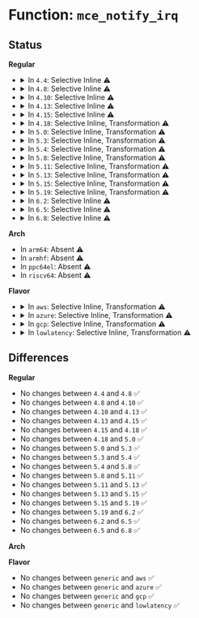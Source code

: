 # Function: <code>mce_notify_irq</code>

## Status
<b>Regular</b>
<ul>
<li>
<details>
<summary>In <code>4.4</code>: Selective Inline ⚠️</summary>

```c
int mce_notify_irq();
```

**Collision:** Unique Global

**Inline:** Selective

**Transformation:** False

**Instances:**

```
In arch/x86/kernel/cpu/mcheck/mce.c (ffffffff81044b00)
Location: arch/x86/kernel/cpu/mcheck/mce.c:1334
Inline: True
Direct callers:
  - arch/x86/kernel/cpu/mcheck/mce.c:mce_irq_work_cb
  - arch/x86/kernel/cpu/mcheck/mce.c:do_machine_check
  - arch/x86/kernel/cpu/mcheck/mce.c:mce_timer_fn
  - arch/x86/kernel/cpu/mcheck/mce_intel.c:cmci_intel_adjust_timer
```
**Symbols:**

```
ffffffff81044b00-ffffffff81044b83: mce_notify_irq (STB_GLOBAL)
```
</details>
</li>
<li>
<details>
<summary>In <code>4.8</code>: Selective Inline ⚠️</summary>

```c
int mce_notify_irq();
```

**Collision:** Unique Global

**Inline:** Selective

**Transformation:** False

**Instances:**

```
In arch/x86/kernel/cpu/mcheck/mce.c (ffffffff81044b70)
Location: arch/x86/kernel/cpu/mcheck/mce.c:1389
Inline: True
Direct callers:
  - arch/x86/kernel/cpu/mcheck/mce.c:mce_timer_fn
  - arch/x86/kernel/cpu/mcheck/mce.c:do_machine_check
  - arch/x86/kernel/cpu/mcheck/mce.c:mce_irq_work_cb
  - arch/x86/kernel/cpu/mcheck/mce_intel.c:cmci_intel_adjust_timer
```
**Symbols:**

```
ffffffff81044b70-ffffffff81044bf8: mce_notify_irq (STB_GLOBAL)
```
</details>
</li>
<li>
<details>
<summary>In <code>4.10</code>: Selective Inline ⚠️</summary>

```c
int mce_notify_irq();
```

**Collision:** Unique Global

**Inline:** Selective

**Transformation:** False

**Instances:**

```
In arch/x86/kernel/cpu/mcheck/mce.c (ffffffff810467f0)
Location: arch/x86/kernel/cpu/mcheck/mce.c:1457
Inline: True
Direct callers:
  - arch/x86/kernel/cpu/mcheck/mce.c:mce_timer_fn
  - arch/x86/kernel/cpu/mcheck/mce.c:do_machine_check
  - arch/x86/kernel/cpu/mcheck/mce.c:mce_irq_work_cb
  - arch/x86/kernel/cpu/mcheck/mce_intel.c:cmci_intel_adjust_timer
```
**Symbols:**

```
ffffffff810467f0-ffffffff81046878: mce_notify_irq (STB_GLOBAL)
```
</details>
</li>
<li>
<details>
<summary>In <code>4.13</code>: Selective Inline ⚠️</summary>

```c
int mce_notify_irq();
```

**Collision:** Unique Global

**Inline:** Selective

**Transformation:** False

**Instances:**

```
In arch/x86/kernel/cpu/mcheck/mce.c (ffffffff810464b0)
Location: arch/x86/kernel/cpu/mcheck/mce.c:1431
Inline: True
Direct callers:
  - arch/x86/kernel/cpu/mcheck/mce.c:mce_timer_fn
  - arch/x86/kernel/cpu/mcheck/mce.c:do_machine_check
  - arch/x86/kernel/cpu/mcheck/mce_intel.c:cmci_intel_adjust_timer
```
**Symbols:**

```
ffffffff810464b0-ffffffff81046501: mce_notify_irq (STB_GLOBAL)
```
</details>
</li>
<li>
<details>
<summary>In <code>4.15</code>: Selective Inline ⚠️</summary>

```c
int mce_notify_irq();
```

**Collision:** Unique Global

**Inline:** Selective

**Transformation:** False

**Instances:**

```
In arch/x86/kernel/cpu/mcheck/mce.c (ffffffff81049ce0)
Location: arch/x86/kernel/cpu/mcheck/mce.c:1440
Inline: True
Direct callers:
  - arch/x86/kernel/cpu/mcheck/mce.c:mce_timer_fn
  - arch/x86/kernel/cpu/mcheck/mce.c:do_machine_check
  - arch/x86/kernel/cpu/mcheck/mce_intel.c:cmci_intel_adjust_timer
```
**Symbols:**

```
ffffffff81049ce0-ffffffff81049d31: mce_notify_irq (STB_GLOBAL)
```
</details>
</li>
<li>
<details>
<summary>In <code>4.18</code>: Selective Inline, Transformation ⚠️</summary>

```c
int mce_notify_irq();
```

**Collision:** Unique Global

**Inline:** Selective

**Transformation:** True

**Instances:**

```
In arch/x86/kernel/cpu/mcheck/mce.c (0)
Location: arch/x86/kernel/cpu/mcheck/mce.c:1418
Inline: True
Direct callers:
  - arch/x86/kernel/cpu/mcheck/mce.c:mce_timer_fn
  - arch/x86/kernel/cpu/mcheck/mce.c:do_machine_check
  - arch/x86/kernel/cpu/mcheck/mce_intel.c:cmci_intel_adjust_timer
```
**Symbols:**

```
ffffffff8104e6ee-ffffffff8104e704: mce_notify_irq.cold.43 (STB_LOCAL)
ffffffff8104c2b0-ffffffff8104c2f3: mce_notify_irq (STB_GLOBAL)
```
</details>
</li>
<li>
<details>
<summary>In <code>5.0</code>: Selective Inline, Transformation ⚠️</summary>

```c
int mce_notify_irq();
```

**Collision:** Unique Global

**Inline:** Selective

**Transformation:** True

**Instances:**

```
In arch/x86/kernel/cpu/mce/core.c (ffffffff810499bc)
Location: arch/x86/kernel/cpu/mce/core.c:1434
Inline: True
Direct callers:
  - arch/x86/kernel/cpu/mce/core.c:mce_timer_fn
  - arch/x86/kernel/cpu/mce/core.c:do_machine_check
  - arch/x86/kernel/cpu/mce/intel.c:cmci_intel_adjust_timer
```
**Symbols:**

```
ffffffff8104bdc5-ffffffff8104bddb: mce_notify_irq.cold.43 (STB_LOCAL)
ffffffff810499a0-ffffffff810499e3: mce_notify_irq (STB_GLOBAL)
```
</details>
</li>
<li>
<details>
<summary>In <code>5.3</code>: Selective Inline, Transformation ⚠️</summary>

```c
int mce_notify_irq();
```

**Collision:** Unique Global

**Inline:** Selective

**Transformation:** True

**Instances:**

```
In arch/x86/kernel/cpu/mce/core.c (ffffffff8104c8f7)
Location: arch/x86/kernel/cpu/mce/core.c:1467
Inline: True
Direct callers:
  - arch/x86/kernel/cpu/mce/core.c:mce_timer_fn
  - arch/x86/kernel/cpu/mce/intel.c:cmci_intel_adjust_timer
```
**Symbols:**

```
ffffffff8104ebbd-ffffffff8104ebd3: mce_notify_irq.cold (STB_LOCAL)
ffffffff8104c8e0-ffffffff8104c922: mce_notify_irq (STB_GLOBAL)
```
</details>
</li>
<li>
<details>
<summary>In <code>5.4</code>: Selective Inline, Transformation ⚠️</summary>

```c
int mce_notify_irq();
```

**Collision:** Unique Global

**Inline:** Selective

**Transformation:** True

**Instances:**

```
In arch/x86/kernel/cpu/mce/core.c (ffffffff8104d2b7)
Location: arch/x86/kernel/cpu/mce/core.c:1467
Inline: True
Direct callers:
  - arch/x86/kernel/cpu/mce/core.c:mce_timer_fn
  - arch/x86/kernel/cpu/mce/intel.c:cmci_intel_adjust_timer
```
**Symbols:**

```
ffffffff8104f54a-ffffffff8104f560: mce_notify_irq.cold (STB_LOCAL)
ffffffff8104d2a0-ffffffff8104d2e2: mce_notify_irq (STB_GLOBAL)
```
</details>
</li>
<li>
<details>
<summary>In <code>5.8</code>: Selective Inline, Transformation ⚠️</summary>

```c
int mce_notify_irq();
```

**Collision:** Unique Global

**Inline:** Selective

**Transformation:** True

**Instances:**

```
In arch/x86/kernel/cpu/mce/core.c (ffffffff81051fc7)
Location: arch/x86/kernel/cpu/mce/core.c:1470
Inline: True
Direct callers:
  - arch/x86/kernel/cpu/mce/core.c:mce_timer_fn
  - arch/x86/kernel/cpu/mce/intel.c:cmci_intel_adjust_timer
```
**Symbols:**

```
ffffffff81053b79-ffffffff81053b8f: mce_notify_irq.cold (STB_LOCAL)
ffffffff81051fb0-ffffffff81051ff2: mce_notify_irq (STB_GLOBAL)
```
</details>
</li>
<li>
<details>
<summary>In <code>5.11</code>: Selective Inline, Transformation ⚠️</summary>

```c
int mce_notify_irq();
```

**Collision:** Unique Global

**Inline:** Selective

**Transformation:** True

**Instances:**

```
In arch/x86/kernel/cpu/mce/core.c (ffffffff810510e7)
Location: arch/x86/kernel/cpu/mce/core.c:1545
Inline: True
Direct callers:
  - arch/x86/kernel/cpu/mce/core.c:mce_timer_fn
  - arch/x86/kernel/cpu/mce/intel.c:cmci_intel_adjust_timer
```
**Symbols:**

```
ffffffff81bd56fd-ffffffff81bd5713: mce_notify_irq.cold (STB_LOCAL)
ffffffff810510d0-ffffffff81051112: mce_notify_irq (STB_GLOBAL)
```
</details>
</li>
<li>
<details>
<summary>In <code>5.13</code>: Selective Inline, Transformation ⚠️</summary>

```c
int mce_notify_irq();
```

**Collision:** Unique Global

**Inline:** Selective

**Transformation:** True

**Instances:**

```
In arch/x86/kernel/cpu/mce/core.c (ffffffff810528b7)
Location: arch/x86/kernel/cpu/mce/core.c:1557
Inline: True
Direct callers:
  - arch/x86/kernel/cpu/mce/core.c:mce_timer_fn
  - arch/x86/kernel/cpu/mce/intel.c:cmci_intel_adjust_timer
```
**Symbols:**

```
ffffffff81bc7b37-ffffffff81bc7b4d: mce_notify_irq.cold (STB_LOCAL)
ffffffff810528a0-ffffffff810528e2: mce_notify_irq (STB_GLOBAL)
```
</details>
</li>
<li>
<details>
<summary>In <code>5.15</code>: Selective Inline, Transformation ⚠️</summary>

```c
int mce_notify_irq();
```

**Collision:** Unique Global

**Inline:** Selective

**Transformation:** True

**Instances:**

```
In arch/x86/kernel/cpu/mce/core.c (ffffffff8105ae77)
Location: arch/x86/kernel/cpu/mce/core.c:1618
Inline: True
Direct callers:
  - arch/x86/kernel/cpu/mce/core.c:mce_timer_fn
  - arch/x86/kernel/cpu/mce/intel.c:cmci_intel_adjust_timer
```
**Symbols:**

```
ffffffff81c9b630-ffffffff81c9b646: mce_notify_irq.cold (STB_LOCAL)
ffffffff8105ae60-ffffffff8105aea2: mce_notify_irq (STB_GLOBAL)
```
</details>
</li>
<li>
<details>
<summary>In <code>5.19</code>: Selective Inline, Transformation ⚠️</summary>

```c
int mce_notify_irq();
```

**Collision:** Unique Global

**Inline:** Selective

**Transformation:** True

**Instances:**

```
In arch/x86/kernel/cpu/mce/core.c (ffffffff8106788c)
Location: arch/x86/kernel/cpu/mce/core.c:1681
Inline: True
Direct callers:
  - arch/x86/kernel/cpu/mce/core.c:mce_timer_fn
  - arch/x86/kernel/cpu/mce/intel.c:cmci_intel_adjust_timer
```
**Symbols:**

```
ffffffff81e4ac6a-ffffffff81e4ac7b: mce_notify_irq.cold (STB_LOCAL)
ffffffff81067870-ffffffff810678bf: mce_notify_irq (STB_GLOBAL)
```
</details>
</li>
<li>
<details>
<summary>In <code>6.2</code>: Selective Inline ⚠️</summary>

```c
int mce_notify_irq();
```

**Collision:** Unique Global

**Inline:** Selective

**Transformation:** False

**Instances:**

```
In arch/x86/kernel/cpu/mce/core.c (ffffffff81076d90)
Location: arch/x86/kernel/cpu/mce/core.c:1681
Inline: True
Direct callers:
  - arch/x86/kernel/cpu/mce/core.c:mce_timer_fn
  - arch/x86/kernel/cpu/mce/intel.c:cmci_intel_adjust_timer
```
**Symbols:**

```
ffffffff81076d90-ffffffff81076de9: mce_notify_irq (STB_GLOBAL)
```
</details>
</li>
<li>
<details>
<summary>In <code>6.5</code>: Selective Inline ⚠️</summary>

```c
int mce_notify_irq();
```

**Collision:** Unique Global

**Inline:** Selective

**Transformation:** False

**Instances:**

```
In arch/x86/kernel/cpu/mce/core.c (ffffffff81078f90)
Location: arch/x86/kernel/cpu/mce/core.c:1694
Inline: True
Direct callers:
  - arch/x86/kernel/cpu/mce/core.c:mce_timer_fn
  - arch/x86/kernel/cpu/mce/intel.c:cmci_intel_adjust_timer
```
**Symbols:**

```
ffffffff81078f90-ffffffff81078fe9: mce_notify_irq (STB_GLOBAL)
```
</details>
</li>
<li>
<details>
<summary>In <code>6.8</code>: Selective Inline ⚠️</summary>

```c
int mce_notify_irq();
```

**Collision:** Unique Global

**Inline:** Selective

**Transformation:** False

**Instances:**

```
In arch/x86/kernel/cpu/mce/core.c (ffffffff81080660)
Location: arch/x86/kernel/cpu/mce/core.c:1725
Inline: True
Direct callers:
  - arch/x86/kernel/cpu/mce/core.c:mce_timer_fn
  - arch/x86/kernel/cpu/mce/core.c:mce_timer_fn
```
**Symbols:**

```
ffffffff81080660-ffffffff810806b9: mce_notify_irq (STB_GLOBAL)
```
</details>
</li>
</ul>
<b>Arch</b>
<ul>
<li>
In <code>arm64</code>: Absent ⚠️
</li>
<li>
In <code>armhf</code>: Absent ⚠️
</li>
<li>
In <code>ppc64el</code>: Absent ⚠️
</li>
<li>
In <code>riscv64</code>: Absent ⚠️
</li>
</ul>
<b>Flavor</b>
<ul>
<li>
<details>
<summary>In <code>aws</code>: Selective Inline, Transformation ⚠️</summary>

```c
int mce_notify_irq();
```

**Collision:** Unique Global

**Inline:** Selective

**Transformation:** True

**Instances:**

```
In arch/x86/kernel/cpu/mce/core.c (ffffffff8104d427)
Location: arch/x86/kernel/cpu/mce/core.c:1467
Inline: True
Direct callers:
  - arch/x86/kernel/cpu/mce/core.c:mce_timer_fn
  - arch/x86/kernel/cpu/mce/intel.c:cmci_intel_adjust_timer
```
**Symbols:**

```
ffffffff8104f6aa-ffffffff8104f6c0: mce_notify_irq.cold (STB_LOCAL)
ffffffff8104d410-ffffffff8104d452: mce_notify_irq (STB_GLOBAL)
```
</details>
</li>
<li>
<details>
<summary>In <code>azure</code>: Selective Inline, Transformation ⚠️</summary>

```c
int mce_notify_irq();
```

**Collision:** Unique Global

**Inline:** Selective

**Transformation:** True

**Instances:**

```
In arch/x86/kernel/cpu/mce/core.c (ffffffff8103ca87)
Location: arch/x86/kernel/cpu/mce/core.c:1467
Inline: True
Direct callers:
  - arch/x86/kernel/cpu/mce/core.c:mce_timer_fn
  - arch/x86/kernel/cpu/mce/intel.c:cmci_intel_adjust_timer
```
**Symbols:**

```
ffffffff8103ecd7-ffffffff8103eced: mce_notify_irq.cold (STB_LOCAL)
ffffffff8103ca70-ffffffff8103cab2: mce_notify_irq (STB_GLOBAL)
```
</details>
</li>
<li>
<details>
<summary>In <code>gcp</code>: Selective Inline, Transformation ⚠️</summary>

```c
int mce_notify_irq();
```

**Collision:** Unique Global

**Inline:** Selective

**Transformation:** True

**Instances:**

```
In arch/x86/kernel/cpu/mce/core.c (ffffffff8104d267)
Location: arch/x86/kernel/cpu/mce/core.c:1467
Inline: True
Direct callers:
  - arch/x86/kernel/cpu/mce/core.c:mce_timer_fn
  - arch/x86/kernel/cpu/mce/intel.c:cmci_intel_adjust_timer
```
**Symbols:**

```
ffffffff8104f4fa-ffffffff8104f510: mce_notify_irq.cold (STB_LOCAL)
ffffffff8104d250-ffffffff8104d292: mce_notify_irq (STB_GLOBAL)
```
</details>
</li>
<li>
<details>
<summary>In <code>lowlatency</code>: Selective Inline, Transformation ⚠️</summary>

```c
int mce_notify_irq();
```

**Collision:** Unique Global

**Inline:** Selective

**Transformation:** True

**Instances:**

```
In arch/x86/kernel/cpu/mce/core.c (ffffffff8104e677)
Location: arch/x86/kernel/cpu/mce/core.c:1467
Inline: True
Direct callers:
  - arch/x86/kernel/cpu/mce/core.c:mce_timer_fn
  - arch/x86/kernel/cpu/mce/intel.c:cmci_intel_adjust_timer
```
**Symbols:**

```
ffffffff8105093a-ffffffff81050950: mce_notify_irq.cold (STB_LOCAL)
ffffffff8104e660-ffffffff8104e6a2: mce_notify_irq (STB_GLOBAL)
```
</details>
</li>
</ul>

## Differences
<b>Regular</b>
<ul>
<li>
No changes between <code>4.4</code> and <code>4.8</code> ✅
</li>
<li>
No changes between <code>4.8</code> and <code>4.10</code> ✅
</li>
<li>
No changes between <code>4.10</code> and <code>4.13</code> ✅
</li>
<li>
No changes between <code>4.13</code> and <code>4.15</code> ✅
</li>
<li>
No changes between <code>4.15</code> and <code>4.18</code> ✅
</li>
<li>
No changes between <code>4.18</code> and <code>5.0</code> ✅
</li>
<li>
No changes between <code>5.0</code> and <code>5.3</code> ✅
</li>
<li>
No changes between <code>5.3</code> and <code>5.4</code> ✅
</li>
<li>
No changes between <code>5.4</code> and <code>5.8</code> ✅
</li>
<li>
No changes between <code>5.8</code> and <code>5.11</code> ✅
</li>
<li>
No changes between <code>5.11</code> and <code>5.13</code> ✅
</li>
<li>
No changes between <code>5.13</code> and <code>5.15</code> ✅
</li>
<li>
No changes between <code>5.15</code> and <code>5.19</code> ✅
</li>
<li>
No changes between <code>5.19</code> and <code>6.2</code> ✅
</li>
<li>
No changes between <code>6.2</code> and <code>6.5</code> ✅
</li>
<li>
No changes between <code>6.5</code> and <code>6.8</code> ✅
</li>
</ul>
<b>Arch</b>
<ul>
</ul>
<b>Flavor</b>
<ul>
<li>
No changes between <code>generic</code> and <code>aws</code> ✅
</li>
<li>
No changes between <code>generic</code> and <code>azure</code> ✅
</li>
<li>
No changes between <code>generic</code> and <code>gcp</code> ✅
</li>
<li>
No changes between <code>generic</code> and <code>lowlatency</code> ✅
</li>
</ul>
